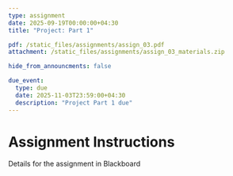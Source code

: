 ```yaml
---
type: assignment
date: 2025-09-19T00:00:00+04:30
title: "Project: Part 1"

pdf: /static_files/assignments/assign_03.pdf
attachment: /static_files/assignments/assign_03_materials.zip

hide_from_announcments: false

due_event: 
  type: due
  date: 2025-11-03T23:59:00+04:30
  description: "Project Part 1 due"
---
```


# Assignment Instructions

Details for the assignment in Blackboard
